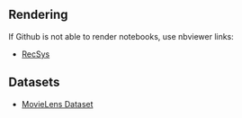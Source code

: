 ## Rendering

If Github is not able to render notebooks, use nbviewer links:
- [RecSys](https://nbviewer.jupyter.org/github/inzva/Applied-AI-Study-Group/blob/master/Applied%20AI%20Study%20Group%20%235%20-%20August%202021/Week%202/RecSys/RecSys.ipynb)

## Datasets
- [MovieLens Dataset](https://grouplens.org/datasets/movielens/)

